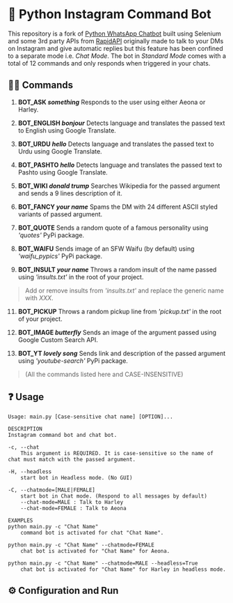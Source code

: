 ﻿# 🤖 Python Instagram Command Bot
This repository is a fork of [Python WhatsApp Chatbot](https://github.com/raz0229/python-whatsapp-chatbot) built using Selenium and some 3rd party APIs from [RapidAPI](https://rapidapi.com) originally made to talk to your DMs on Instagram and give automatic replies but this feature has been confined to a separate mode i.e. *Chat Mode*.
The bot in *Standard Mode* comes with a total of 12 commands and only responds when triggered in your chats.

## 🦇🤖 Commands

 1. **BOT_ASK _something_**
	 Responds to the user using either Aeona or Harley.
	 
 2. **BOT_ENGLISH _bonjour_**
 Detects language and translates the passed text to English using Google Translate.
 3. **BOT_URDU _hello_**
 Detects language and translates the passed text to Urdu using Google Translate. 
 4. **BOT_PASHTO _hello_**
 Detects language and translates the passed text to Pashto using Google Translate.
 5. **BOT_WIKI _donald trump_**
 Searches Wikipedia for the passed argument and sends a 9 lines description of it.
 6. **BOT_FANCY _your name_**
 Spams the DM with 24 different ASCII styled variants of passed argument.
 7. **BOT_QUOTE**
 Sends a random quote of a famous personality using _'quotes'_ PyPi package.
 8. **BOT_WAIFU**
 Sends image of an SFW Waifu (by default) using _'waifu_pypics'_ PyPi package.
 9. **BOT_INSULT _your name_**
 Throws a random insult of the name passed using _'insults.txt'_ in the root of your project.
 

> Add or remove insults from _'insults.txt'_ and replace the generic name with _XXX_.

 11. **BOT_PICKUP**
 Throws a random pickup line from _'pickup.txt'_ in the root of your project.
 12. **BOT_IMAGE _butterfly_**
 Sends an image of the argument passed using Google Custom Search API.
 
 13. **BOT_YT _lovely song_**
 Sends link and description of the passed argument using _'youtube-search'_ PyPi package. 
 
 

> (All the commands listed here and CASE-INSENSITIVE) 

## ❓ Usage

    Usage: main.py [Case-sensitive chat name] [OPTION]...

	DESCRIPTION
    Instagram command bot and chat bot. 
    
    -c, --chat
        This argument is REQUIRED. It is case-sensitive so the name of chat must match with the passed argument.

    -H, --headless 
        start bot in Headless mode. (No GUI)

    -C, --chatmode=[MALE|FEMALE]
        start bot in Chat mode. (Respond to all messages by default)
        --chat-mode=MALE : Talk to Harley
        --chat-mode=FEMALE : Talk to Aeona

	EXAMPLES
    python main.py -c "Chat Name"
        command bot is activated for chat "Chat Name".

    python main.py -c "Chat Name" --chatmode=FEMALE
        chat bot is activated for "Chat Name" for Aeona.

    python main.py -c "Chat Name" --chatmode=MALE --headless=True
        chat bot is activated for "Chat Name" for Harley in headless mode.


## ⚙️ Configuration and Run 